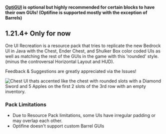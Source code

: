**[OptiGUI](https://modrinth.com/mod/optigui) is optional but highly recommended for certain blocks to have their own GUIs! (Optifine is supported mostly with the exception of Barrels)**

## 1.21.4+ Only for now

Ore UI Recreation is a resource pack that tries to replicate the new Bedrock UI in Java with the  Chest, Ender Chest, and Shulker Box color coded UIs as well as matching the rest of the GUIs in the game with this 'rounded' style. (minus the controversal Horizontal Layout and HUD).

Feedback & Suggestions are greatly appreciated via the Issues!

![Chest UI thats accented like the chest with rounded slots with a Diamond Sword and 5 Apples on the first 2 slots of the 3rd row with an empty inventory.](https://cdn.modrinth.com/data/cached_images/d44caf01ea87f6b2f65babd53d267b66016d0788.png)

### Pack Limitations

- Due to Resource Pack limitations, some UIs have irregular padding or may overlap each other.
- Optifine doesn't support custom Barrel GUIs